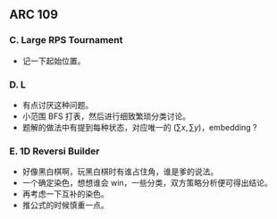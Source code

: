 ## ARC 109

### C. Large RPS Tournament

* 记一下起始位置。

### D. L

* 有点讨厌这种问题。
* 小范围 BFS 打表，然后进行细致繁琐分类讨论。
* 题解的做法中有提到每种状态，对应唯一的 $(\sum x, \sum y)$，embedding ?


### E. 1D Reversi Builder

* 好像黑白棋啊，玩黑白棋时有谁占住角，谁是爹的说法。
* 一个确定染色，想想谁会 win，一些分类，双方策略分析便可得出结论。
* 再考虑一下互补的染色。
* 推公式的时候慎重一点。